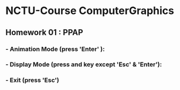 # NCTU-Course  ComputerGraphics
##   Homework 01 : PPAP
###      - Animation Mode (press 'Enter' ):
###      - Display Mode (press and key except 'Esc' & 'Enter'):
###      - Exit (press 'Esc')
